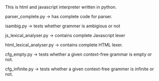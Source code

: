 This is html and javascript interpreter written in python.

parser_complete.py -> has complete code for parser.

isambig.py -> tests whether grammer is ambigious or not

js_lexical_analyser.py -> contains complete Javascript lexer

html_lexical_analyser.py -> contains complete HTML lexer.

cfg_empty.py -> tests whether a given context-free grammar is empty or not.

cfg_infinite.py -> tests whether a given context-free grammer is infinite or not.


